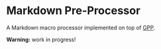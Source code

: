 # Markdown Pre-Processor

A Markdown macro processor implemented on top of [GPP].

<p><b>Warning:</b> work in progress!</p>

[GPP]:(https://github.com/logological/gpp/).
